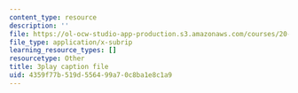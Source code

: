 ```yaml
---
content_type: resource
description: ''
file: https://ol-ocw-studio-app-production.s3.amazonaws.com/courses/20-219-becoming-the-next-bill-nye-writing-and-hosting-the-educational-show-january-iap-2015/4359f77b519d556499a70c8ba1e8c1a9_02NyrrxEGqM.vtt
file_type: application/x-subrip
learning_resource_types: []
resourcetype: Other
title: 3play caption file
uid: 4359f77b-519d-5564-99a7-0c8ba1e8c1a9
---
```

